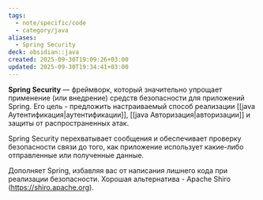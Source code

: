```yaml
---
tags:
  - note/specific/code
  - category/java
aliases:
  - Spring Security
deck: obsidian::java
created: 2025-09-30T19:09:26+03:00
updated: 2025-09-30T19:34:41+03:00
---
```


**Spring Security**
—
фреймворк, который значительно упрощает применение (или внедрение) средств безопасности для приложений Spring.
Его цель - предложить настраиваемый способ реализации [[java Аутентификация|аутентификации]], [[java Авторизация|авторизации]] и защиты от распространенных атак.

Spring Security перехватывает сообщения и обеспечивает проверку безопасности связи до того, как приложение использует какие-либо отправленные или полученные данные.

Дополняет Spring, избавляя вас от написания лишнего кода при реализации безопасности. Хорошая альтернатива - Apache Shiro (https://shiro.apache.org).
